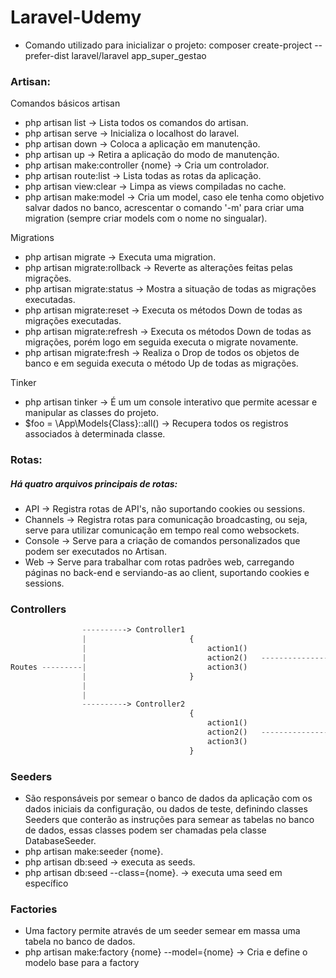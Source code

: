 # Laravel-Udemy

- Comando utilizado para inicializar o projeto: composer create-project --prefer-dist laravel/laravel app_super_gestao

### Artisan:


Comandos básicos artisan

* php artisan list                      -> Lista todos os comandos do artisan.
* php artisan serve                     -> Inicializa o localhost do laravel.
* php artisan down                      -> Coloca a aplicação em manutenção.
* php artisan up                        -> Retira a aplicação do modo de manutenção.
* php artisan make:controller {nome}    -> Cria um controlador.
* php artisan route:list                -> Lista todas as rotas da aplicação.
* php artisan view:clear                -> Limpa as views compiladas no cache.
* php artisan make:model                -> Cria um model, caso ele tenha como objetivo salvar dados no banco, acrescentar o comando '-m' para criar 
                                           uma migration (sempre criar models com o nome no singualar).


Migrations

* php artisan migrate                   -> Executa uma migration.
* php artisan migrate:rollback          -> Reverte as alterações feitas pelas migrações.
* php artisan migrate:status            -> Mostra a situação de todas as migrações executadas.
* php artisan migrate:reset             -> Executa os métodos Down de todas as migrações executadas.
* php artisan migrate:refresh           -> Executa os métodos Down de todas as migrações, porém logo em seguida executa o migrate novamente.
* php artisan migrate:fresh             -> Realiza o Drop de todos os objetos de banco e em seguida executa o método Up de todas as migrações.


Tinker

* php artisan tinker                    -> É um um console interativo que permite acessar e manipular as classes do projeto.
* $foo = \App\Models\{Class}::all()     -> Recupera todos os registros associados à determinada classe.

### Rotas:

##### Há quatro arquivos principais de rotas:

* API       -> Registra rotas de API's, não suportando cookies ou sessions.
* Channels  -> Registra rotas para comunicação broadcasting, ou seja, serve para utilizar comunicação em tempo real como websockets.
* Console   -> Serve para a criação de comandos personalizados que podem ser executados no Artisan.
* Web       -> Serve para trabalhar com rotas padrões web, carregando páginas no back-end e serviando-as ao client, suportando cookies e sessions.

### Controllers
~~~php
                ----------> Controller1 
                |                       {
                |                           action1()   
                |                           action2()   ----------------
Routes ---------|                           action3()                   |
                |                       }                               |
                |                                                       |
                |                                                       |------------> Views
                ----------> Controller2                                 |
                                        {                               |
                                            action1()                   |
                                            action2()   -----------------
                                            action3()
                                        }
~~~


### Seeders

* São responsáveis por semear o banco de dados da aplicação com os dados iniciais da configuração, ou dados de teste, definindo classes Seeders que conterão as instruções para semear as tabelas no banco de dados, essas classes podem ser chamadas pela classe DatabaseSeeder.
* php artisan make:seeder {nome}.
* php artisan db:seed -> executa as seeds.
* php artisan db:seed --class={nome}. -> executa uma seed em específico


### Factories

* Uma factory permite através de um seeder semear em massa uma tabela no banco de dados.
* php artisan make:factory {nome} --model={nome} -> Cria e define o modelo base para a factory